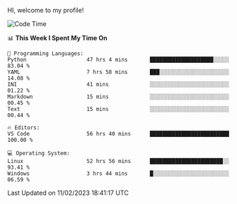 HI, welcome to my profile!
<!--START_SECTION:waka-->
![Code Time](http://img.shields.io/badge/Code%20Time-505%20hrs%2044%20mins-blue)

📊 **This Week I Spent My Time On** 

```text
💬 Programming Languages: 
Python                   47 hrs 4 mins       ████████████████████░░░░░   83.04 % 
YAML                     7 hrs 58 mins       ███░░░░░░░░░░░░░░░░░░░░░░   14.08 % 
INI                      41 mins             ░░░░░░░░░░░░░░░░░░░░░░░░░   01.22 % 
Markdown                 15 mins             ░░░░░░░░░░░░░░░░░░░░░░░░░   00.45 % 
Text                     15 mins             ░░░░░░░░░░░░░░░░░░░░░░░░░   00.44 % 

🔥 Editors: 
VS Code                  56 hrs 40 mins      █████████████████████████   100.00 % 

💻 Operating System: 
Linux                    52 hrs 56 mins      ███████████████████████░░   93.41 % 
Windows                  3 hrs 44 mins       █░░░░░░░░░░░░░░░░░░░░░░░░   06.59 % 

```


 Last Updated on 11/02/2023 18:41:17 UTC
<!--END_SECTION:waka-->
